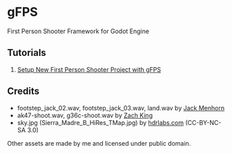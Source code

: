 # gFPS
First Person Shooter Framework for Godot Engine

## Tutorials

1. [Setup New First Person Shooter Project with gFPS](learn/01-Project_Setup.md)

## Credits

- footstep_jack_02.wav, footstep_jack_03.wav, land.wav by [Jack Menhorn](https://opengameart.org/content/fps-placeholder-sounds)
- ak47-shoot.wav, g36c-shoot.wav by [Zach King](http://sweetsoundeffects.com/gun-pack-2/)
- sky.jpg (Sierra_Madre_B_HiRes_TMap.jpg) by [hdrlabs.com](http://www.hdrlabs.com/sibl/archive.html) (CC-BY-NC-SA 3.0)

Other assets are made by me and licensed under public domain.
